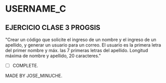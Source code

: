 # USERNAME_C

## EJERCICIO CLASE 3 PROGSIS

"Crear un código que solicite el ingreso de un nombre y el ingreso de un apellido, y generar un usuario para un correo. El usuario es la primera letra del primer nombre y máx. las 7 primeras letras del apellido. Longitud máxima de nombre y apellido, 20 caracteres."

- [ ] COMPLETE. 

MADE BY JOSE_MINUCHE.
